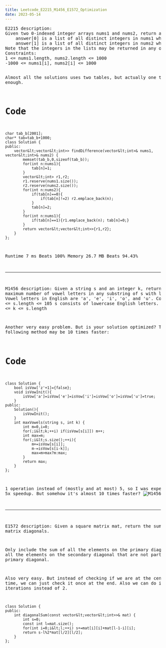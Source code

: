 ```yaml
---
title: Leetcode_E2215_M1456_E1572_Optimization
date: 2023-05-14
---
```

<html>
<title>Leetcode E2215 M1456 E1572 Optimization</title>
<script>
MathJax = {
  tex: {
    inlineMath: [ ['$','$'],['\\(','\\)'] ],
    displayMath: [ ['$$','$$'], ['\\[','\\]'] ],
    processEscapes: true,      
    processEnvironments: true, 
    processRefs: true       
  },
  options: {
   ignoreHtmlClass: 'tex2jax_ignore|editor-rich-text'
  }
};
</script>
<script id="MathJax-script" async
  src="https://cdn.jsdelivr.net/npm/mathjax@3/es5/tex-chtml.js">
</script>

<body>
<pre class="markdown">
E2215 description:
Given two 0-indexed integer arrays nums1 and nums2, return a list answer of size 2 where:
    answer[0] is a list of all distinct integers in nums1 which are not present in nums2.
    answer[1] is a list of all distinct integers in nums2 which are not present in nums1.
Note that the integers in the lists may be returned in any order.
Constraints:
1 &lt;= nums1.length, nums2.length &lt;= 1000
-1000 &lt;= nums1[i], nums2[i] &lt;= 1000

Almost all the solutions uses two tables, but actually one table is enough.

# Code
```
char tab_b[2001];
char* tab=tab_b+1000;
class Solution {
public:
    vector&lt;vector&lt;int>> findDifference(vector&lt;int>& nums1, vector&lt;int>& nums2) {
        memset(tab_b,0,sizeof(tab_b));
        for(int n:nums1){
            tab[n]=1;
        }
        vector&lt;int> r1,r2;
        r1.reserve(nums1.size());
        r2.reserve(nums2.size());
        for(int n:nums2){
            if(tab[n]==0){
                if(tab[n]!=2) r2.emplace_back(n);
            }
            tab[n]=2;
        }
        for(int n:nums1){
            if(tab[n]==1){r1.emplace_back(n); tab[n]=0;}
        }
        return vector&lt;vector&lt;int>>{r1,r2};
    }
};
```
Runtime 7 ms Beats 100%
Memory 26.7 MB Beats 94.43%

---

M1456 description:
Given a string s and an integer k, return the maximum number of vowel letters in any substring of s with length k.
Vowel letters in English are 'a', 'e', 'i', 'o', and 'u'.
Constraints:
1 &lt;= s.length &lt;= 105
s consists of lowercase English letters.
1 &lt;= k &lt;= s.length

Another very easy problem. But is your solution optimized?
The following method may be 10 times faster:

# Code
```
class Solution {
    bool isVow['z'+1]={false};
    void isVowInit(){
        isVow['a']=isVow['e']=isVow['i']=isVow['o']=isVow['u']=true;
    }
public:
    Solution(){
        isVowInit();
    }
    int maxVowels(string s, int k) {
        int m=0,i=0;
        for(;i&lt;k;++i) if(isVow[s[i]]) m++;
        int max=m;
        for(;i&lt;s.size();++i){
            m+=isVow[s[i]];
            m-=isVow[s[i-k]];
            max=m>max?m:max;
        }
        return max;
    }
};
```
1 operation instead of (mostly and at most) 5, so I was expecting a 5x speedup. But somehow it's almost 10 times faster?
![M1456. benchmark.PNG](https://assets.leetcode.com/users/images/9f69c641-cc30-481e-bb9d-ff393965fa63_1683253659.5501282.png)

---

E1572 description:
Given a square matrix mat, return the sum of the matrix diagonals.

Only include the sum of all the elements on the primary diagonal and all the elements on the secondary diagonal that are not part of the primary diagonal.

Also very easy. But instead of checking if we are at the center every time, we can just check it once at the end. Also we can do it in one iterations instead of 2.
```
class Solution {
public:
    int diagonalSum(const vector&lt;vector&lt;int>>& mat) {
        int s=0;
        const int l=mat.size();
        for(int i=0;i&lt;l;++i) s+=mat[i][i]+mat[l-1-i][i];
        return s-l%2*mat[l/2][l/2];
    }
};
```
</pre>
</body>
</html>